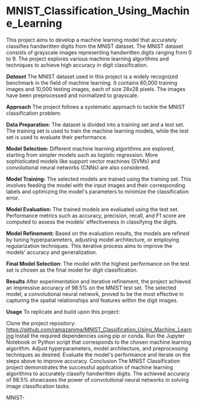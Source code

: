 # MNIST_Classification_Using_Machine_Learning

This project aims to develop a machine learning model that accurately classifies handwritten digits from the MNIST dataset. The MNIST dataset consists of grayscale images representing handwritten digits ranging from 0 to 9. The project explores various machine learning algorithms and techniques to achieve high accuracy in digit classification.

***Dataset***
The MNIST dataset used in this project is a widely recognized benchmark in the field of machine learning. It contains 60,000 training images and 10,000 testing images, each of size 28x28 pixels. The images have been preprocessed and normalized to grayscale.

**Approach**
The project follows a systematic approach to tackle the MNIST classification problem:

**Data Preparation:** The dataset is divided into a training set and a test set. The training set is used to train the machine learning models, while the test set is used to evaluate their performance.

**Model Selection:** Different machine learning algorithms are explored, starting from simpler models such as logistic regression. More sophisticated models like support vector machines (SVMs) and convolutional neural networks (CNNs) are also considered.

**Model Training:** The selected models are trained using the training set. This involves feeding the model with the input images and their corresponding labels and optimizing the model's parameters to minimize the classification error.

**Model Evaluation:** The trained models are evaluated using the test set. Performance metrics such as accuracy, precision, recall, and F1 score are computed to assess the models' effectiveness in classifying the digits.

**Model Refinement:** Based on the evaluation results, the models are refined by tuning hyperparameters, adjusting model architecture, or employing regularization techniques. This iterative process aims to improve the models' accuracy and generalization.

**Final Model Selection:** The model with the highest performance on the test set is chosen as the final model for digit classification.

**Results**
After experimentation and iterative refinement, the project achieved an impressive accuracy of 98.5% on the MNIST test set. The selected model, a convolutional neural network, proved to be the most effective in capturing the spatial relationships and features within the digit images.

**Usage**
To replicate and build upon this project:

Clone the project repository: https://github.com/ramazanima/MNIST_Classification_Using_Machine_Learning
Install the required dependencies using pip or conda.
Run the Jupyter Notebook or Python script that corresponds to the chosen machine learning algorithm.
Adjust hyperparameters, model architecture, and preprocessing techniques as desired.
Evaluate the model's performance and iterate on the steps above to improve accuracy.
Conclusion
The MNIST Classification project demonstrates the successful application of machine learning algorithms to accurately classify handwritten digits. The achieved accuracy of 98.5% showcases the power of convolutional neural networks in solving image classification tasks.

MNIST-
